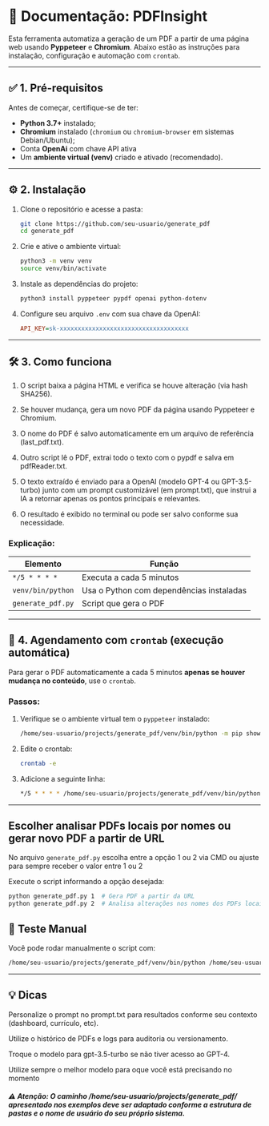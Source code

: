 # 📄 Documentação: PDFInsight

Esta ferramenta automatiza a geração de um PDF a partir de uma página web usando **Pyppeteer** e **Chromium**. Abaixo estão as instruções para instalação, configuração e automação com `crontab`.

---

## ✅ 1. Pré-requisitos

Antes de começar, certifique-se de ter:

* **Python 3.7+** instalado;
* **Chromium** instalado (`chromium` ou `chromium-browser` em sistemas Debian/Ubuntu);
* Conta **OpenAi** com chave API ativa
* Um **ambiente virtual (venv)** criado e ativado (recomendado).

---

## ⚙️ 2. Instalação

1. Clone o repositório e acesse a pasta:

   ```bash
   git clone https://github.com/seu-usuario/generate_pdf
   cd generate_pdf
   ```

2. Crie e ative o ambiente virtual:

   ```bash
   python3 -m venv venv
   source venv/bin/activate
   ```

3. Instale as dependências do projeto:

   ```bash
   python3 install pyppeteer pypdf openai python-dotenv
   ```

4. Configure seu arquivo `.env` com sua chave da OpenAI:
   ```ini
   API_KEY=sk-xxxxxxxxxxxxxxxxxxxxxxxxxxxxxxxxxxxx
   ```

---

## 🛠️ 3. Como funciona

1. O script baixa a página HTML e verifica se houve alteração (via hash SHA256).

2. Se houver mudança, gera um novo PDF da página usando Pyppeteer e Chromium.

3. O nome do PDF é salvo automaticamente em um arquivo de referência (last_pdf.txt).

4. Outro script lê o PDF, extrai todo o texto com o pypdf e salva em pdfReader.txt.

5. O texto extraído é enviado para a OpenAI (modelo GPT-4 ou GPT-3.5-turbo) junto com um prompt customizável (em prompt.txt), que instrui a IA a retornar apenas os pontos principais e relevantes.

6. O resultado é exibido no terminal ou pode ser salvo conforme sua necessidade.

### Explicação:

| Elemento          | Função                                   |
| ----------------- | ---------------------------------------- |
| `*/5 * * * *`     | Executa a cada 5 minutos                 |
| `venv/bin/python` | Usa o Python com dependências instaladas |
| `generate_pdf.py` | Script que gera o PDF                    |

---

## 🔁 4. Agendamento com `crontab` (execução automática)

Para gerar o PDF automaticamente a cada 5 minutos **apenas se houver mudança no conteúdo**, use o `crontab`.

### Passos:

1. Verifique se o ambiente virtual tem o `pyppeteer` instalado:

   ```bash
   /home/seu-usuario/projects/generate_pdf/venv/bin/python -m pip show pyppeteer
   ```

2. Edite o crontab:

   ```bash
   crontab -e
   ```

3. Adicione a seguinte linha:

   ```bash
   */5 * * * * /home/seu-usuario/projects/generate_pdf/venv/bin/python /home/seu-usuario/projects/generate_pdf/generate_pdf.py
   ```

---
## Escolher analisar PDFs locais por nomes ou gerar novo PDF a partir de URL

No arquivo `generate_pdf.py` escolha entre a opção 1 ou 2 via CMD ou ajuste para sempre receber o valor entre 1 ou 2

Execute o script informando a opção desejada:

```bash
python generate_pdf.py 1  # Gera PDF a partir da URL
python generate_pdf.py 2  # Analisa alterações nos nomes dos PDFs locais
```

## 🧪 Teste Manual

Você pode rodar manualmente o script com:

```bash
/home/seu-usuario/projects/generate_pdf/venv/bin/python /home/seu-usuario/projects/generate_pdf/generate_pdf.py
```

---

## 💡 Dicas
Personalize o prompt no prompt.txt para resultados conforme seu contexto (dashboard, currículo, etc).

Utilize o histórico de PDFs e logs para auditoria ou versionamento.

Troque o modelo para gpt-3.5-turbo se não tiver acesso ao GPT-4.

Utilize sempre o melhor modelo para oque você está precisando no momento


##### ⚠️ Atenção: O caminho /home/seu-usuario/projects/generate_pdf/ apresentado nos exemplos deve ser adaptado conforme a estrutura de pastas e o nome de usuário do seu próprio sistema.
